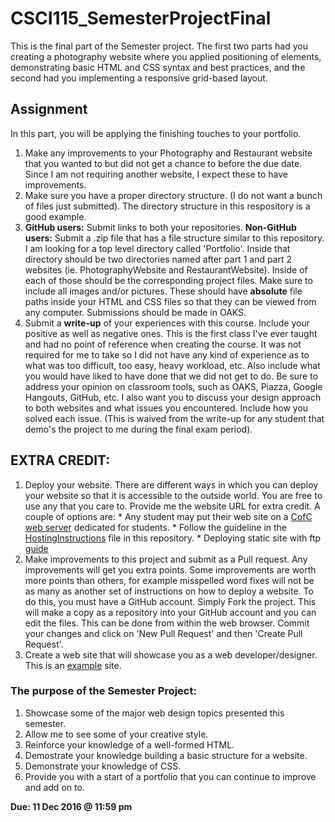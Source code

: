 # CSCI115_SemesterProjectFinal

This is the final part of the Semester project. The first two parts had you creating a photography website where you applied positioning of elements, demonstrating basic HTML and CSS syntax and best practices, and the second had you implementing a responsive grid-based layout. 

## Assignment
In this part, you will be applying the finishing touches to your portfolio. 
  1. Make any improvements to your Photography and Restaurant website that you wanted to but did not get a chance to before the due date. Since I am not requiring another website, I expect these to have improvements.
  2. Make sure you have a proper directory structure. (I do not want a bunch of files just submitted). The directory structure in this respository is a good example.
  3. **GitHub users:** Submit links to both your repositories. **Non-GitHub users:** Submit a .zip file that has a file structure similar to this repository. I am looking for a top level directory called 'Portfolio'. Inside that directory should be two directories named after part 1 and part 2 websites (ie. PhotographyWebsite and RestaurantWebsite). Inside of each of those should be the corresponding project files. Make sure to include all images and/or pictures. These should have **absolute** file paths inside your HTML and CSS files so that they can be viewed from any computer. Submissions should be made in OAKS.
  4. Submit a **write-up** of your experiences with this course. Include your positive as well as negative ones. This is the first class I've ever taught and had no point of reference when creating the course. It was not required for me to take so I did not have any kind of experience as to what was too difficult, too easy, heavy workload, etc. Also include what you would have liked to have done that we did not get to do. Be sure to address your opinion on classroom tools, such as OAKS, Piazza, Google Hangouts, GitHub, etc. I also want you to discuss your design approach to both websites and what issues you encountered. Include how you solved each issue. (This is waived from the write-up for any student that demo's the project to me during the final exam period).
  
## EXTRA CREDIT:
  1. Deploy your website. There are different ways in which you can deploy your website so that it is accessible to the outside world. You are free to use any that you care to. Provide me the website URL for extra credit. A couple of options are:
    * Any student may put their web site on a [CofC web server](http://it.cofc.edu/vvw/web/stu.php) dedicated for students.
    * Follow the guideline in the [HostingInstructions](HostingInstructions.md) file in this repository.
    * Deploying static site with ftp [guide](FtpInstructions.md)
  2.  Make improvements to this project and submit as a Pull request. Any improvements will get you extra points. Some improvements are worth more points than others, for example misspelled word fixes will not be as many as another set of instructions on how to deploy a website. To do this, you must have a GitHub account. Simply Fork the project. This will make a copy as a repository into your GitHub account and you can edit the files. This can be done from within the web browser. Commit your changes and click on 'New Pull Request' and then 'Create Pull Request'. 
  3. Create a web site that will showcase you as a web developer/designer. This is an [example](http://www.william-byrd.com/index.html) site.  

### The purpose of the Semester Project:
  1. Showcase some of the major web design topics presented this semester.
  2. Allow me to see some of your creative style.
  3. Reinforce your knowledge of a well-formed HTML.
  4. Demostrate your knowledge building a basic structure for a website.
  5. Demonstrate your knowledge of CSS.
  6. Provide you with a start of a portfolio that you can continue to improve and add on to.
  
**Due: 11 Dec 2016 @ 11:59 pm**
